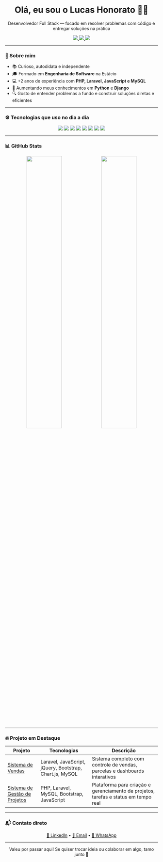 <h1 align="center">Olá, eu sou o Lucas Honorato 👨‍💻</h1>

<p align="center">
  Desenvolvedor Full Stack — focado em resolver problemas com código e entregar soluções na prática
</p>

<p align="center">
  <a href="https://www.linkedin.com/in/lucashsds/" target="_blank">
    <img src="https://img.shields.io/badge/LinkedIn-0077B5?style=flat&logo=linkedin&logoColor=white" />
  </a>
  <a href="mailto:luca.honoratosds@gmail.com" target="_blank">
    <img src="https://img.shields.io/badge/Gmail-D14836?style=flat&logo=gmail&logoColor=white" />
  </a>
  <a href="https://wa.me/5511940427778" target="_blank">
    <img src="https://img.shields.io/badge/WhatsApp-25D366?style=flat&logo=whatsapp&logoColor=white" />
  </a>
</p>

---

### 🧠 Sobre mim

- 📚 Curioso, autodidata e independente
- 🎓 Formado em **Engenharia de Software** na Estácio  
- 💻 +2 anos de experiência com **PHP, Laravel, JavaScript e MySQL**  
- 🚀 Aumentando meus conhecimentos em **Python** e **Django** 
- 🔍 Gosto de entender problemas a fundo e construir soluções diretas e eficientes

---

### ⚙️ Tecnologias que uso no dia a dia

<div align="center">
  <img src="https://img.shields.io/badge/Laravel-E34F26?style=for-the-badge&logo=laravel&logoColor=white" />
  <img src="https://img.shields.io/badge/PHP-777BB4?style=for-the-badge&logo=php&logoColor=white" />
  <img src="https://img.shields.io/badge/Python-3776AB?style=for-the-badge&logo=python&logoColor=white" />
  <img src="https://img.shields.io/badge/Django-092E20?style=for-the-badge&logo=django&logoColor=white" />
  <img src="https://img.shields.io/badge/JavaScript-F7DF1E?style=for-the-badge&logo=javascript&logoColor=black" />
  <img src="https://img.shields.io/badge/MySQL-4479A1?style=for-the-badge&logo=mysql&logoColor=white" />
  <img src="https://img.shields.io/badge/Bootstrap-7952B3?style=for-the-badge&logo=bootstrap&logoColor=white" />
  <img src="https://img.shields.io/badge/Git-F05032?style=for-the-badge&logo=git&logoColor=white" />
</div>

---

### 📊 GitHub Stats

<p align="center">
  <img src="https://github-readme-stats.vercel.app/api?username=LucasHonoratoS&show_icons=true&theme=tokyonight" width="48%" />
  <img src="https://github-readme-stats.vercel.app/api/top-langs/?username=LucasHonoratoS&layout=compact&theme=tokyonight" width="48%" />
</p>

---

### 🔥 Projeto em Destaque

| Projeto | Tecnologias | Descrição |
|--------|-------------|-----------|
| [Sistema de Vendas](https://github.com/LucasHonoratoS/teste_sistema_vendas) | Laravel, JavaScript, jQuery, Bootstrap, Chart.js, MySQL | Sistema completo com controle de vendas, parcelas e dashboards interativos |
| [Sistema de Gestão de Projetos](https://github.com/LucasHonoratoS/https://github.com/LucasHonoratoS/Gestor-Projetos) | PHP, Laravel, MySQL, Bootstrap, JavaScript | Plataforma para criação e gerenciamento de projetos, tarefas e status em tempo real |


---

### 📬 Contato direto

<div align="center">
  <a href="https://www.linkedin.com/in/lucashsds/" target="_blank">🔗 LinkedIn</a> • 
  <a href="mailto:luca.honoratosds@gmail.com" target="_blank">📧 Email</a> • 
  <a href="https://wa.me/5511940427778" target="_blank">💬 WhatsApp</a>
</div>

---

<p align="center">Valeu por passar aqui! Se quiser trocar ideia ou colaborar em algo, tamo junto 🚀</p>

